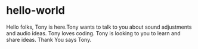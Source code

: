 # hello-world
Hello folks,
  Tony is here.Tony wants to talk to you about sound adjustments and audio ideas.
  Tony loves coding. Tony is looking to you to learn and share ideas.
  Thank You says Tony.
